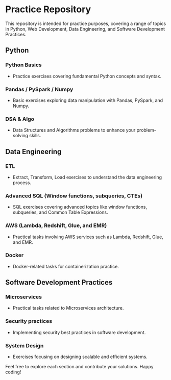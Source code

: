 # Practice Repository

This repository is intended for practice purposes, covering a range of topics in Python, Web Development, Data Engineering, and Software Development Practices.

## Python

### Python Basics
- Practice exercises covering fundamental Python concepts and syntax.

### Pandas / PySpark / Numpy
- Basic exercises exploring data manipulation with Pandas, PySpark, and Numpy.

### DSA & Algo
- Data Structures and Algorithms problems to enhance your problem-solving skills.

## Data Engineering

### ETL
- Extract, Transform, Load exercises to understand the data engineering process.

### Advanced SQL (Window functions, subqueries, CTEs)
- SQL exercises covering advanced topics like window functions, subqueries, and Common Table Expressions.

### AWS (Lambda, Redshift, Glue, and EMR)
- Practical tasks involving AWS services such as Lambda, Redshift, Glue, and EMR.

### Docker
- Docker-related tasks for containerization practice.

## Software Development Practices

### Microservices
- Practical tasks related to Microservices architecture.

### Security practices
- Implementing security best practices in software development.

### System Design
- Exercises focusing on designing scalable and efficient systems.

Feel free to explore each section and contribute your solutions. Happy coding!
